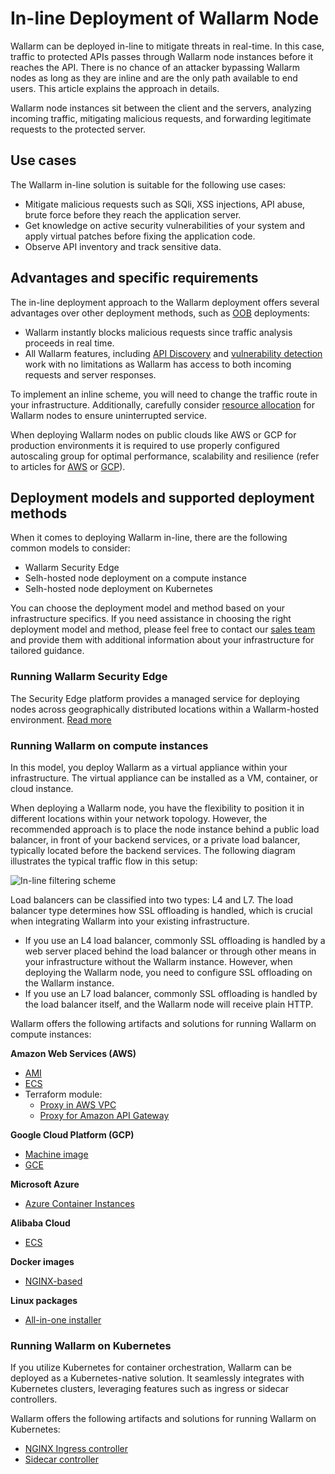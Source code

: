 # In-line Deployment of Wallarm Node

Wallarm can be deployed in-line to mitigate threats in real-time. In this case, traffic to protected APIs passes through Wallarm node instances before it reaches the API. There is no chance of an attacker bypassing Wallarm nodes as long as they are inline and are the only path available to end users. This article explains the approach in details.

Wallarm node instances sit between the client and the servers, analyzing incoming traffic, mitigating malicious requests, and forwarding legitimate requests to the protected server. 

## Use cases

The Wallarm in-line solution is suitable for the following use cases:

* Mitigate malicious requests such as SQli, XSS injections, API abuse, brute force before they reach the application server.
* Get knowledge on active security vulnerabilities of your system and apply virtual patches before fixing the application code.
* Observe API inventory and track sensitive data.

## Advantages and specific requirements

The in-line deployment approach to the Wallarm deployment offers several advantages over other deployment methods, such as [OOB](../oob/overview.md) deployments:

* Wallarm instantly blocks malicious requests since traffic analysis proceeds in real time.
* All Wallarm features, including [API Discovery](../../api-discovery/overview.md) and [vulnerability detection](../../about-wallarm/detecting-vulnerabilities.md) work with no limitations as Wallarm has access to both incoming requests and server responses.

To implement an inline scheme, you will need to change the traffic route in your infrastructure. Additionally, carefully consider [resource allocation](../../admin-en/configuration-guides/allocate-resources-for-node.md) for Wallarm nodes to ensure uninterrupted service.

When deploying Wallarm nodes on public clouds like AWS or GCP for production environments it is required  to use properly configured autoscaling group for optimal performance, scalability and resilience (refer to articles for [AWS](../../admin-en/installation-guides/amazon-cloud/autoscaling-overview.md) or [GCP](../../admin-en/installation-guides/google-cloud/autoscaling-overview.md)).

## Deployment models and supported deployment methods

When it comes to deploying Wallarm in-line, there are the following common models to consider:

* Wallarm Security Edge
* Selh-hosted node deployment on a compute instance
* Selh-hosted node deployment on Kubernetes

You can choose the deployment model and method based on your infrastructure specifics. If you need assistance in choosing the right deployment model and method, please feel free to contact our [sales team](mailto:sales@wallarm.com) and provide them with additional information about your infrastructure for tailored guidance.

### Running Wallarm Security Edge

The Security Edge platform provides a managed service for deploying nodes across geographically distributed locations within a Wallarm-hosted environment. [Read more](../security-edge/deployment.md)

### Running Wallarm on compute instances

In this model, you deploy Wallarm as a virtual appliance within your infrastructure. The virtual appliance can be installed as a VM, container, or cloud instance.

When deploying a Wallarm node, you have the flexibility to position it in different locations within your network topology. However, the recommended approach is to place the node instance behind a public load balancer, in front of your backend services, or a private load balancer, typically located before the backend services. The following diagram illustrates the typical traffic flow in this setup:

![In-line filtering scheme](../../images/waf-installation/inline/wallarm-inline-deployment-scheme.png)

Load balancers can be classified into two types: L4 and L7. The load balancer type determines how SSL offloading is handled, which is crucial when integrating Wallarm into your existing infrastructure.

* If you use an L4 load balancer, commonly SSL offloading is handled by a web server placed behind the load balancer or through other means in your infrastructure without the Wallarm instance. However, when deploying the Wallarm node, you need to configure SSL offloading on the Wallarm instance.
* If you use an L7 load balancer, commonly SSL offloading is handled by the load balancer itself, and the Wallarm node will receive plain HTTP.

Wallarm offers the following artifacts and solutions for running Wallarm on compute instances:

**Amazon Web Services (AWS)**

* [AMI](compute-instances/aws/aws-ami.md)
* [ECS](compute-instances/aws/aws-ecs.md)
* Terraform module:
    * [Proxy in AWS VPC](compute-instances/aws/terraform-module-for-aws-vpc.md)
    * [Proxy for Amazon API Gateway](compute-instances/aws/terraform-module-for-aws-api-gateway.md)

**Google Cloud Platform (GCP)**

* [Machine image](compute-instances/gcp/machine-image.md)
* [GCE](compute-instances/gcp/gce.md)

**Microsoft Azure**

* [Azure Container Instances](compute-instances/azure/docker-image.md)

**Alibaba Cloud**

* [ECS](compute-instances/alibaba/docker-image.md)

**Docker images**

* [NGINX-based](compute-instances/docker/nginx-based.md)

**Linux packages**

* [All-in-one installer](compute-instances/linux/all-in-one.md)

### Running Wallarm on Kubernetes

If you utilize Kubernetes for container orchestration, Wallarm can be deployed as a Kubernetes-native solution. It seamlessly integrates with Kubernetes clusters, leveraging features such as ingress or sidecar controllers.

Wallarm offers the following artifacts and solutions for running Wallarm on Kubernetes:

* [NGINX Ingress controller](../../admin-en/installation-kubernetes-en.md)
* [Sidecar controller](../kubernetes/sidecar-proxy/deployment.md)

